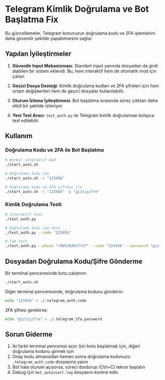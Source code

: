 # Telegram Kimlik Doğrulama ve Bot Başlatma Fix

Bu güncellemeler, Telegram botunuzun doğrulama kodu ve 2FA işlemlerini daha güvenilir şekilde yapabilmesini sağlar.

## Yapılan İyileştirmeler

1. **Güvenilir Input Mekanizması**: Standart input yanında dosyadan da girdi alabilen bir sistem eklendi. Bu, hem interaktif hem de otomatik mod için çalışır.

2. **Geçici Dosya Desteği**: Kimlik doğrulama kodları ve 2FA şifreleri için hem ortam değişkenleri hem de geçici dosyalar kullanılabilir.

3. **Oturum İzleme İyileştirmesi**: Bot başlatma sırasında süreç çıktıları daha etkili bir şekilde izleniyor.

4. **Yeni Test Aracı**: `test_auth.py` ile Telegram kimlik doğrulaması kolayca test edilebilir.

## Kullanım

### Doğrulama Kodu ve 2FA ile Bot Başlatma

```bash
# Normal interaktif mod
./start_auto.sh

# Doğrulama kodu ile
./start_auto.sh -c "123456"

# Doğrulama kodu ve 2FA şifresi ile
./start_auto.sh -c "123456" -p "gizlişifre"
```

### Kimlik Doğrulama Testi

```bash
# İnteraktif test
./test_auth.py

# Doğrulama kodu ile test
./test_auth.py --code "123456"

# Tam test
./test_auth.py --phone "+905382617727" --code "123456" --password "gizlişifre"
```

## Dosyadan Doğrulama Kodu/Şifre Gönderme

Bir terminal penceresinde botu çalıştırın:
```bash
./start_auto.sh
```

Diğer terminal penceresinde, doğrulama kodunu gönderin:
```bash
echo "123456" > ./.telegram_auth_code
```

2FA şifresi gerekirse:
```bash
echo "gizlişifre" > ./.telegram_2fa_password
```

## Sorun Giderme

1. İki farklı terminal penceresi açın: biri botu başlatmak için, diğeri doğrulama kodunu girmek için
2. Onay kodu almanızdan hemen sonra doğrulama kodunuzu `.telegram_auth_code` dosyasına yazın
3. Bot hala oturum açıyorsa, süreci durdurup (Ctrl+C) tekrar başlatın
4. Debug için `bot_autostart.log` dosyasını kontrol edin
